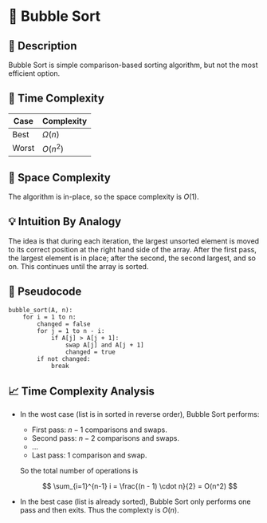 # 🧠 Bubble Sort

## 📝 Description

Bubble Sort is simple comparison-based sorting algorithm, but not the most efficient option.

## 💾 Time Complexity

| Case  | Complexity  |
| ----- | ----------- |
| Best  | $\Omega(n)$ |
| Worst | $O(n^2)$    |

## 💾 Space Complexity

The algorithm is in-place, so the space complexity is $O(1)$.

## 💡 Intuition By Analogy

The idea is that during each iteration, the largest unsorted element is moved to its correct position at the right hand side of the array. After the first pass, the largest element is in place; after the second, the second largest, and so on. This continues until the array is sorted.

## 🧾 Pseudocode

```text
bubble_sort(A, n):
    for i = 1 to n:
        changed = false
        for j = 1 to n - i:
            if A[j] > A[j + 1]:
                swap A[j] and A[j + 1]
                changed = true
        if not changed:
            break
```

## 📈 Time Complexity Analysis

- In the wost case (list is in sorted in reverse order), Bubble Sort performs:

  - First pass: $n - 1$ comparisons and swaps.
  - Second pass: $n - 2$ comparisons and swaps.
  - ...
  - Last pass: $1$ comparison and swap.

  So the total number of operations is

  $$
  \sum_{i=1}^{n-1} i = \frac{(n - 1) \cdot n}{2} = O(n^2)
  $$

- In the best case (list is already sorted), Bubble Sort only performs one pass and then exits.
  Thus the complexty is $O(n)$.
